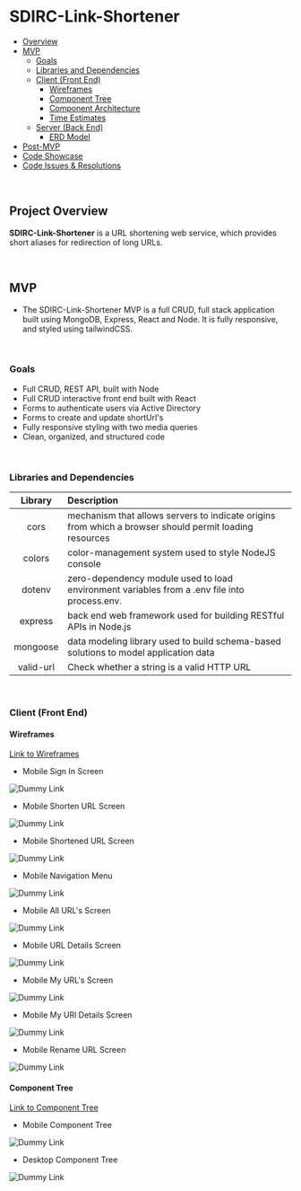 # SDIRC-Link-Shortener 
- [Overview](#overview)
- [MVP](#mvp)
  - [Goals](#goals)
  - [Libraries and Dependencies](#libraries-and-dependencies)
  - [Client (Front End)](#client-front-end)
    - [Wireframes](#wireframes)
    - [Component Tree](#component-tree)
    - [Component Architecture](#component-architecture)
    - [Time Estimates](#time-estimates)
  - [Server (Back End)](#server-back-end)
    - [ERD Model](#erd-model)
- [Post-MVP](#post-mvp)
- [Code Showcase](#code-showcase)
- [Code Issues & Resolutions](#code-issues--resolutions)

<br>

## Project Overview

**SDIRC-Link-Shortener**  is a URL shortening web service, which provides short aliases for redirection of long URLs. 

<br>

## MVP

- The SDIRC-Link-Shortener MVP is a full CRUD, full stack application built using MongoDB, Express, React and Node. It is fully responsive, and styled using tailwindCSS.
<br>

### Goals

- Full CRUD, REST API, built with Node
- Full CRUD interactive front end built with React
- Forms to authenticate users via Active Directory
- Forms to create and update shortUrl's
- Fully responsive styling with two media queries
- Clean, organized, and structured code

<br>

### Libraries and Dependencies

|     Library      | Description                                |
| :--------------: | :----------------------------------------- |
| cors | mechanism that allows servers to indicate origins from which a browser should permit loading resources |
| colors | color-management system used to style NodeJS console |
| dotenv | zero-dependency module used to load environment variables from a .env file into process.env. |
| express | back end web framework used for building RESTful APIs in Node.js |
| mongoose | data modeling library used to build schema-based solutions to model application data |
| valid-url | Check whether a string is a valid HTTP URL |
<br>

### Client (Front End)

#### Wireframes

[Link to Wireframes](https://www.figma.com/file/9ArR80N00RAJ1YmVlvpijc/Wireframes?t=gaMT5kgmH8HfVA9s-6)

- Mobile Sign In Screen

![Dummy Link](https://res.cloudinary.com/daefwvbfj/image/upload/v1669924345/SDIRC-Link-Shortener/Mobile-Wireframes/Group_14_1_sq3e1o.png)

- Mobile Shorten URL Screen

![Dummy Link](https://res.cloudinary.com/daefwvbfj/image/upload/v1669915406/SDIRC-Link-Shortener/Mobile-Wireframes/Group_4_ogqbyb.png)

- Mobile Shortened URL Screen

![Dummy Link](https://res.cloudinary.com/daefwvbfj/image/upload/v1669923037/SDIRC-Link-Shortener/Mobile-Wireframes/Group_12_u61phq.png)

- Mobile Navigation Menu

![Dummy Link](https://res.cloudinary.com/daefwvbfj/image/upload/v1669923110/SDIRC-Link-Shortener/Mobile-Wireframes/Group_13_1_gjdanu.png)

- Mobile All URL's Screen

![Dummy Link](https://res.cloudinary.com/daefwvbfj/image/upload/v1669928076/SDIRC-Link-Shortener/Mobile-Wireframes/Group_17_re8ikm.png)

- Mobile URL Details Screen 

![Dummy Link](https://res.cloudinary.com/daefwvbfj/image/upload/v1669925388/SDIRC-Link-Shortener/Mobile-Wireframes/Group_15_aadxzd.png)

- Mobile My URL's Screen 

![Dummy Link](https://res.cloudinary.com/daefwvbfj/image/upload/v1669915876/SDIRC-Link-Shortener/Mobile-Wireframes/Group_9_n0mbtr.png)

- Mobile My URl Details Screen 

![Dummy Link](https://res.cloudinary.com/daefwvbfj/image/upload/v1669915876/SDIRC-Link-Shortener/Mobile-Wireframes/Group_9_n0mbtr.png)

- Mobile Rename URL Screen

![Dummy Link](https://res.cloudinary.com/daefwvbfj/image/upload/v1669925676/SDIRC-Link-Shortener/Mobile-Wireframes/Group_16_bujxum.png)



#### Component Tree

[Link to Component Tree](https://www.figma.com/file/eOt4Lh4EN8KzqvXVt3Awpi/Component-Trees?node-id=0%3A1&t=gaMT5kgmH8HfVA9s-0)

- Mobile Component Tree

![Dummy Link](https://res.cloudinary.com/daefwvbfj/image/upload/v1669916277/SDIRC-Link-Shortener/Mobile-Component-Hierarchy/Group_1_1_oefk7z.png)

- Desktop Component Tree

![Dummy Link](https://res.cloudinary.com/daefwvbfj/image/upload/v1669916277/SDIRC-Link-Shortener/Mobile-Component-Hierarchy/Group_1_1_oefk7z.png)
